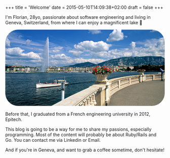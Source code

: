 +++
title = 'Welcome'
date = 2015-05-10T14:09:38+02:00
draft = false
+++

I'm Florian, 28yo, passionate about software engineering and living in Geneva, Switzerland, from where I can enjoy a magnificent lake 🙂

![](geneva.png)

Before that, I graduated from a French engineering university in 2012, Epitech.

This blog is going to be a way for me to share my passions, especially programming. Most of the content will probably be about Ruby/Rails and Go. You can contact me via Linkedin or Email.

And if you're in Geneva, and want to grab a coffee sometime, don't hesitate!
